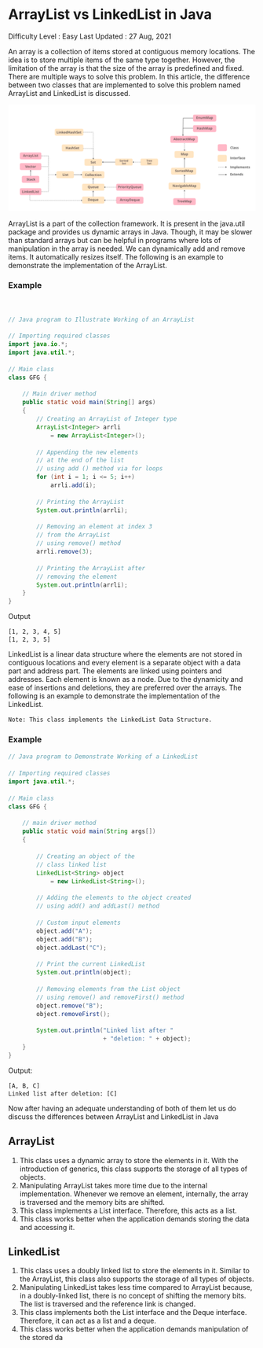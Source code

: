# ArrayList vs LinkedList in Java

Difficulty Level : Easy
Last Updated : 27 Aug, 2021


An array is a collection of items stored at contiguous memory locations. The idea is to store multiple items of the same type together. However, the limitation of the array is that the size of the array is predefined and fixed. There are multiple ways to solve this problem. In this article, the difference between two classes that are implemented to solve this problem named ArrayList and LinkedList is discussed.


![Java-Collections-Framework-Hierarchy](assets/img/Java-Collections-Framework-Hierarchy.png)

ArrayList is a part of the collection framework. It is present in the java.util package and provides us dynamic arrays in Java. Though, it may be slower than standard arrays but can be helpful in programs where lots of manipulation in the array is needed. We can dynamically add and remove items. It automatically resizes itself. The following is an example to demonstrate the implementation of the ArrayList. 

### Example

``` java


// Java program to Illustrate Working of an ArrayList
 
// Importing required classes
import java.io.*;
import java.util.*;
 
// Main class
class GFG {
 
    // Main driver method
    public static void main(String[] args)
    {
        // Creating an ArrayList of Integer type
        ArrayList<Integer> arrli
            = new ArrayList<Integer>();
 
        // Appending the new elements
        // at the end of the list
        // using add () method via for loops
        for (int i = 1; i <= 5; i++)
            arrli.add(i);
 
        // Printing the ArrayList
        System.out.println(arrli);
 
        // Removing an element at index 3
        // from the ArrayList
        // using remove() method
        arrli.remove(3);
 
        // Printing the ArrayList after
        // removing the element
        System.out.println(arrli);
    }
}
```

Output
```
[1, 2, 3, 4, 5]
[1, 2, 3, 5]
```

LinkedList is a linear data structure where the elements are not stored in contiguous locations and every element is a separate object with a data part and address part. The elements are linked using pointers and addresses. Each element is known as a node. Due to the dynamicity and ease of insertions and deletions, they are preferred over the arrays. The following is an example to demonstrate the implementation of the LinkedList. 
```
Note: This class implements the LinkedList Data Structure.
```
### Example

``` java
// Java program to Demonstrate Working of a LinkedList
 
// Importing required classes
import java.util.*;
 
// Main class
class GFG {
 
    // main driver method
    public static void main(String args[])
    {
 
        // Creating an object of the
        // class linked list
        LinkedList<String> object
            = new LinkedList<String>();
 
        // Adding the elements to the object created
        // using add() and addLast() method
 
        // Custom input elements
        object.add("A");
        object.add("B");
        object.addLast("C");
 
        // Print the current LinkedList
        System.out.println(object);
 
        // Removing elements from the List object
        // using remove() and removeFirst() method
        object.remove("B");
        object.removeFirst();
 
        System.out.println("Linked list after "
                           + "deletion: " + object);
    }
}
```
Output: 
```
[A, B, C]
Linked list after deletion: [C]
 ```

Now after having an adequate understanding of both of them let us do discuss the differences between ArrayList and LinkedList in Java

## ArrayList	
1. This class uses a dynamic array to store the elements in it. With the introduction of generics, this class supports the storage of all types of objects.
2. Manipulating ArrayList takes more time due to the internal implementation. Whenever we remove an element, internally, the array is traversed and the memory bits are shifted.
3. This class implements a List interface. Therefore, this acts as a list.
4. This class works better when the application demands storing the data and accessing it.


## LinkedList
1. This class uses a doubly linked list to store the elements in it. Similar to the ArrayList, this class also supports the storage of all types of objects.
2. Manipulating LinkedList takes less time compared to ArrayList because, in a doubly-linked list, there is no concept of shifting the memory bits. The list is traversed and the reference link is changed.
3. This class implements both the List interface and the Deque interface. Therefore, it can act as a list and a deque.
4. This class works better when the application demands manipulation of the stored da
